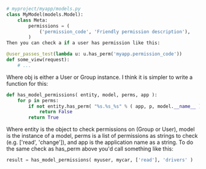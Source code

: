 ```python
# myproject/myapp/models.py
class MyModel(models.Model):
    class Meta:
        permissions = (
            ('permission_code', 'Friendly permission description'),
        )
Then you can check a if a user has permission like this:

@user_passes_test(lambda u: u.has_perm('myapp.permission_code'))
def some_view(request):
    # ...
```


Where obj is either a User or Group instance. I think it is simpler to write a function for this:

```python
def has_model_permissions( entity, model, perms, app ):
    for p in perms:
        if not entity.has_perm( "%s.%s_%s" % ( app, p, model.__name__ ) ):
            return False
        return True
```

Where entity is the object to check permissions on (Group or User), model is the instance of a model, perms is a list of permissions as strings to check (e.g. ['read', 'change']), and app is the application name as a string. To do the same check as has_perm above you'd call something like this:

```python
result = has_model_permissions( myuser, mycar, ['read'], 'drivers' )
```
